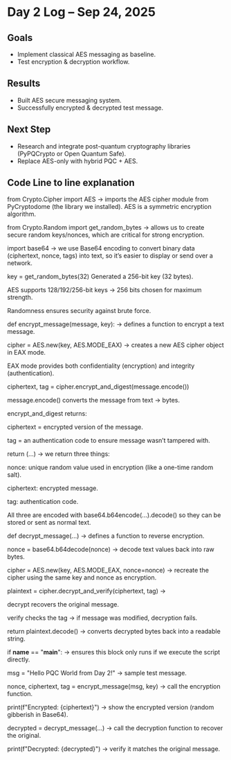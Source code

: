 # Day 2 Log – Sep 24, 2025

## Goals
- Implement classical AES messaging as baseline.
- Test encryption & decryption workflow.

## Results
- Built AES secure messaging system.
- Successfully encrypted & decrypted test message.

## Next Step
- Research and integrate post-quantum cryptography libraries (PyPQCrypto or Open Quantum Safe).
- Replace AES-only with hybrid PQC + AES.

## Code Line to line explanation

from Crypto.Cipher import AES → imports the AES cipher module from PyCryptodome (the library we installed). AES is a symmetric encryption algorithm.

from Crypto.Random import get_random_bytes → allows us to create secure random keys/nonces, which are critical for strong encryption.

import base64 → we use Base64 encoding to convert binary data (ciphertext, nonce, tags) into text, so it’s easier to display or send over a network.

key = get_random_bytes(32)
Generated a 256-bit key (32 bytes).

AES supports 128/192/256-bit keys → 256 bits chosen for maximum strength.

Randomness ensures security against brute force.

def encrypt_message(message, key): → defines a function to encrypt a text message.

cipher = AES.new(key, AES.MODE_EAX) → creates a new AES cipher object in EAX mode.

EAX mode provides both confidentiality (encryption) and integrity (authentication).

ciphertext, tag = cipher.encrypt_and_digest(message.encode())

message.encode() converts the message from text → bytes.

encrypt_and_digest returns:

ciphertext = encrypted version of the message.

tag = an authentication code to ensure message wasn’t tampered with.

return (...) → we return three things:

nonce: unique random value used in encryption (like a one-time random salt).

ciphertext: encrypted message.

tag: authentication code.

All three are encoded with base64.b64encode(...).decode() so they can be stored or sent as normal text.

def decrypt_message(...) → defines a function to reverse encryption.

nonce = base64.b64decode(nonce) → decode text values back into raw bytes.

cipher = AES.new(key, AES.MODE_EAX, nonce=nonce) → recreate the cipher using the same key and nonce as encryption.

plaintext = cipher.decrypt_and_verify(ciphertext, tag) →

decrypt recovers the original message.

verify checks the tag → if message was modified, decryption fails.

return plaintext.decode() → converts decrypted bytes back into a readable string.

if __name__ == "__main__": → ensures this block only runs if we execute the script directly.

msg = "Hello PQC World from Day 2!" → sample test message.

nonce, ciphertext, tag = encrypt_message(msg, key) → call the encryption function.

print(f"Encrypted: {ciphertext}") → show the encrypted version (random gibberish in Base64).

decrypted = decrypt_message(...) → call the decryption function to recover the original.

print(f"Decrypted: {decrypted}") → verify it matches the original message.